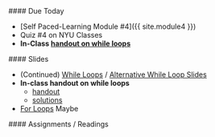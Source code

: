 <article class="due" markdown="block">
####  Due Today

* [Self Paced-Learning Module #4]({{ site.module4 }})
* Quiz #4 on NYU Classes
* __In-Class [handout on while loops](resources/handouts/in-class/booleans-while.pdf)__

<!--
* Homework
-->

</article>

<article class="slides" markdown="block">
####  Slides

* (Continued) [While Loops](classes/07/while.html) / [Alternative While Loop Slides](classes/07/while-revisited.html)
* __In-class handout on while loops__
    * [handout](resources/handouts/in-class/booleans-while.pdf)
    * [solutions](resources/handouts/in-class/booleans-while-solutions.pdf)
* [For Loops](classes/07/for.html) Maybe

<!--
* [Review](classes/07/review.html)
* [String Formatting](classes/07/string-formatting.html)
* [Built-In Modules](classes/07/modules.html)
-->
</article>

<article class="assignments" markdown="block">
####  Assignments / Readings		


<!--
Readings

* Read {{ site.bookq }} - Chapter 1

Assignments 

1. [questions.py](homework/hw01/questions.py) - 9 points
-->

</article>
<!--
<a name="class7"></a>

### Slides
* [About Class #7](classes/07/meta.html)
* [Review](classes/07/review.html)
* [String Formatting](classes/07/string-formatting.html)
* [Built-In Modules](classes/07/modules.html)
* [While Loops](classes/07/while.html)

###  Readings
__{{ site.bookq }}__

* Chapter 5 on random module (pages 195 to 202)
* Chapter 5 on math module (pages 217 to 219)
* Chapter 5 on creating modules, but ignore that the functions in the module are returning values (pages 221 to 223)
* Chapter 4 (up to page 130)

__{{ site.bookt }}__

* [{{ site.bookt }}](http://openbookproject.net/thinkcs/python/english3e/modules.html) - Chapter 12, Modules, Sections 12.1, 12.2, and 12.4
* [{{ site.bookt }}](http://openbookproject.net/thinkcs/python/english3e/iteration.html) - Chapter 7, Iteration, Sections 7.1 through 7.8, but skipping 7.2 

###  Vocabulary
See [the glossary](http://openbookproject.net/thinkcs/python/english3e/modules.html#glossary) in {{ site.bookt }}, Chapter 12.
See [the glossary](http://openbookproject.net/thinkcs/python/english3e/iteration.html#glossary) in {{ site.bookt }}, Chapter 7.

-->


